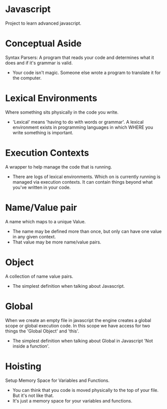 # Javascript
Project to learn advanced javascript.

# Conceptual Aside
Syntax Parsers: A program that reads your code and determines what it does and if it's grammar is valid.
* Your code isn't magic. Someone else wrote a program to translate it for the computer.

# Lexical Environments
Where something sits physically in the code you write.
* 'Lexical' means 'having to do with words or grammar'. A lexical environment exists in programming languages in which WHERE you write something is important.

# Execution Contexts
A wrapper to help manage the code that is running.
* There are logs of lexical environments. Which on is currently running is managed via execution contexts. It can contain things beyond what you've written in your code.


# Name/Value pair
A name which maps to a unique Value.
* The name may  be defined more than once, but only can have one value in any given context.
* That value may be more name/value pairs.

# Object
A collection of name value pairs.
* The simplest definition when talking about Javascript.

# Global
When we create an empty file in javascript the engine creates a global scope or global execution code. In this scope we have access for two things the 'Global Object' and 'this'.
* The simplest definition when talking about Global in Javascript 'Not inside a function'.

# Hoisting
Setup Memory Space for Variables and Functions.
* You can think that you code is moved physically to the top of your file. But it's not like that.
* It's just a memory space for your variables and functions.